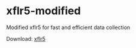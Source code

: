 # xflr5-modified
Modified xflr5 for fast and efficient data collection

Download: [xflr5](https://drive.google.com/file/d/1sKnI0QAj-Iu1CbKzKAZiiWzRVASNluUx/view?usp=share_link)
